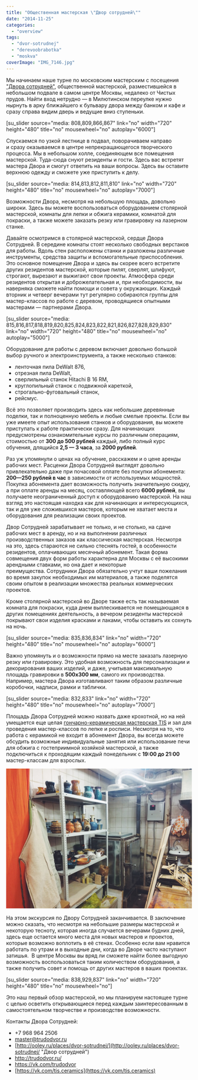 ```yaml
---
title: "Общественная мастерская \"Двор сотрудней\""
date: "2014-11-25"
categories: 
  - "overview"
tags: 
  - "dvor-sotrudnej"
  - "derevoobrabotka"
  - "moskva"
coverImage: "IMG_7146.jpg"
---
```


Мы начинаем наше турне по московским мастерским с посещения ["Двора сотрудней"](http://ooley.ru/places/dvor-sotrudnej/ "Двор сотрудней"), общественной мастерской, разместившейся в небольшом подвале в самом центре Москвы, недалеко от Чистых прудов. Найти вход нетрудно — в Милютинском переулке нужно нырнуть в арку ближайшего к бульвару двора между банком и кафе и сразу справа видим дверь и ведущие вниз ступеньки.

\[su\_slider source="media: 808,809,866,867" link="no" width="720" height="480" title="no" mousewheel="no" autoplay="6000"\]

Спускаемся по узкой лестнице в подвал, поворачиваем направо и сразу оказываемся в центре непрекращающегося творческого процесса. Мы в небольшом холле, соединяющем все помещения мастерской. Туда-сюда снуют резиденты и гости. Здесь вас встретят мастера Двора и смогут ответить на ваши вопросы. Здесь вы оставите верхнюю одежду и сможете уже приступить к делу.

\[su\_slider source="media: 814,813,812,811,810" link="no" width="720" height="480" title="no" mousewheel="no" autoplay="7000"\]

Возможности Двора, несмотря на небольшую площадь, довольно широки. Здесь вы можете воспользоваться оборудованием столярной мастерской, комнаты для лепки и обжига керамики, комнатой для покраски, а также можете заказать резку или гравировку на лазерном станке.

Давайте осмотримся в столярной мастерской, сердце Двора Сотрудней. В середине комнаты стоят несколько свободных верстаков для работы. Вдоль стен расположены станки и разложены различные инструменты, средства защиты и вспомогательные приспособления. Это основное помещение Двора и здесь вы скорее всего встретите других резидентов мастерской, которые пилят, сверлят, шлифуют, строгают, вырезают и выжигают свои проекты. Атмосфера среди резидентов открытая и доброжелательная и, при необходимости, вы наверняка сможете найти помощи и совета у окружающих. Каждый вторник и четверг вечерами тут регулярно собираются группы для мастер-классов по работе с деревом, проводящиеся опытными мастерами — партнерами Двора.

\[su\_slider source="media: 815,816,817,818,819,820,825,824,823,822,821,826,827,828,829,830" link="no" width="720" height="480" title="no" mousewheel="no" autoplay="5000"\]

Оборудование для работы с деревом включает довольно большой выбор ручного и электроинструмента, а также несколько станков:

- ленточная пила DeWalt 876,
- отрезная пила DeWalt,
- сверлильный станок Hitachi B 16 RM,
- круглопильный станок с подвижной кареткой,
- строгально-фуговальный станок,
- рейсмус.

Всё это позволяет производить здесь как небольшие деревянные поделки, так и полноценную мебель и любые смелые проекты. Если вы уже имеете опыт использования станков и оборудования, вы можете приступать к работе практически сразу. Для начинающих предусмотрены ознакомительные курсы по различным операциям, стоимостью от **300 до 500 рублей** каждый, либо полный курс обучения, длящийся **2,5 — 3 часа**, за **2000 рублей**.

Раз уж упомянули о ценах на обучение, расскажем и о цене аренды рабочих мест. Расценки Двора Сотрудней выглядят довольно привлекательно даже при почасовой оплате без покупки абонемента: **200—250 рублей в час** в зависимости от используемых мощностей. Покупка абонемента дает возможность получить значительную скидку, а при оплате аренды на месяц, составляющей всего **6000 рублей**, вы получаете неограниченный доступ к оборудованию мастерской. На наш взгляд это настоящая находка как для начинающих и интересующихся, так и для уже сложившихся мастеров, которым не хватает места и оборудования для реализации своих проектов.

Двор Сотрудней зарабатывает не только, и не столько, на сдаче рабочих мест в аренду, но и на выполнении различных производственных заказов как классическая мастерская. Несмотря на это, здесь стараются не сильно стеснять гостей, в особенности резидентов, оплачивающих месячный абонемент. Такая форма совмещения двух форм работы характерна для Москвы с её высокими арендными ставками, но она дает и некоторые преимущества. Сотрудники Двора обязательно учтут ваши пожелания во время закупок необходимых им материалов, а также поделятся своим опытом в реализации множества реальных коммерческих проектов.

Кроме столярной мастерской во Дворе также есть так называемая комната для покраски, куда днем выплескивается не помещающаяся в других помещениях деятельность, а вечером резиденты мастерской покрывают свои изделия красками и лаками, чтобы оставить их сохнуть на ночь.

\[su\_slider source="media: 835,836,834" link="no" width="720" height="480" title="no" mousewheel="no" autoplay="6000"\]

Важно упомянуть и о возможности прямо на месте заказать лазерную резку или гравировку. Это удобная возможность для персонализации и декорирования ваших изделий, и даже, учитывая максимальную площадь гравировки в **500х300 мм**, самого их производства. Например, мастера Двора изготавливают таким образом различные коробочки, надписи, рамки и таблички.

\[su\_slider source="media: 832,833" link="no" width="720" height="480" title="no" mousewheel="no" autoplay="7000"\]

Площадь Двора Сотрудней можно назвать даже крохотной, но на ней умещается еще целая [гончарно-керамическая мастерская TIS](https://vk.com/tis.ceramics) и зал для проведения мастер-классов по лепке и росписи. Несмотря на то, что работа с керамикой не входит в абонемент Двора, вы всегда можете обсудить возможные индивидуальные занятия или использование печи для обжига с гостеприимной хозяйкой мастерской, а также подключиться к проходящим каждый понедельник с **19:00 до 21:00** мастер-классам для взрослых.

![IMG_7150](images/IMG_7150-1024x768.jpg)

На этом экскурсия по Двору Сотрудней заканчивается. В заключение можно сказать, что несмотря на небольшие размеры мастерской и некоторую тесноту, которая иногда случается вечерами будних дней, здесь еще остается много места для новых мастеров и проектов, которые возможно воплотить в её стенах. Особенно если вам нравится работать по утрам и в выходные дни, когда во Дворе часто наступают затишья.  В центре Москвы вы вряд ли сможете найти более выгодную возможность воспользоваться таким количеством оборудования, а также получить совет и помощь от других мастеров в ваших проектах.

\[su\_slider source="media: 838,929,837" link="no" width="720" height="480" title="no" mousewheel="no"\]

Это наш первый обзор мастерской, но мы планируем настоящее турне с целью осветить открывающиеся перед каждым заинтересованным в самостоятельном творчестве и производстве возможности.

Контакты Двора Сотрудней:

- +7 968 964 2506
- [master@trudodvor.ru](mailto:master@trudodvor.ru)
- [http://ooley.ru/places/dvor-sotrudnej/](http://ooley.ru/places/dvor-sotrudnej/ "Двор сотрудней")
- http://trudodvor.ru/
- https://vk.com/trudodvor
- [https://vk.com/tis.ceramics](https://vk.com/tis.ceramics)
